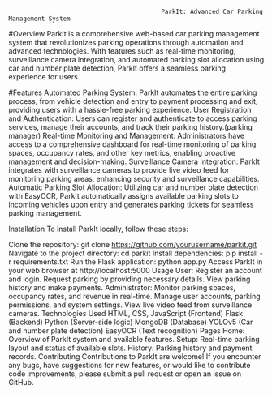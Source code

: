                                               ParkIt: Advanced Car Parking Management System
#Overview
    ParkIt is a comprehensive web-based car parking management system that revolutionizes parking operations through automation and advanced technologies.
    With features such as real-time monitoring, surveillance camera integration, and automated parking slot allocation using car and number plate detection,
    ParkIt offers a seamless parking experience for  users. 

#Features
  Automated Parking System: 
  ParkIt automates the entire parking process, from vehicle detection and entry to payment processing and exit, providing users with a hassle-free parking experience.
  User Registration and Authentication:
  Users can register and authenticate to access parking services, manage their accounts, and track their parking history.(parking manager)
  Real-time Monitoring and Management:
  Administrators have access to a comprehensive dashboard for real-time monitoring of parking spaces, occupancy rates,  and other key metrics, enabling proactive management and decision-making.
  Surveillance Camera Integration:
  ParkIt integrates with surveillance cameras to provide live video feed for monitoring parking areas, enhancing security and surveillance capabilities.
  Automatic Parking Slot Allocation: 
  Utilizing car and number plate detection with EasyOCR, ParkIt automatically assigns available parking slots to incoming vehicles upon entry and generates parking tickets for seamless parking management.

  Installation
To install ParkIt locally, follow these steps:

Clone the repository: git clone https://github.com/yourusername/parkit.git
Navigate to the project directory: cd parkit
Install dependencies: pip install -r requirements.txt
Run the Flask application: python app.py
Access ParkIt in your web browser at http://localhost:5000
Usage
User:
Register an account and login.
Request parking by providing necessary details.
View parking history and make payments.
Administrator:
Monitor parking spaces, occupancy rates, and revenue in real-time.
Manage user accounts, parking permissions, and system settings.
View live video feed from surveillance cameras.
Technologies Used
HTML, CSS, JavaScript (Frontend)
Flask (Backend)
Python (Server-side logic)
MongoDB (Database)
YOLOv5 (Car and number plate detection)
EasyOCR (Text recognition)
Pages
Home: Overview of ParkIt system and available features.
Setup: Real-time parking layout and status of available slots.
History: Parking history and payment records.
Contributing
Contributions to ParkIt are welcome! If you encounter any bugs, have suggestions for new features, or would like to contribute code improvements, please submit a pull request or open an issue on GitHub.
